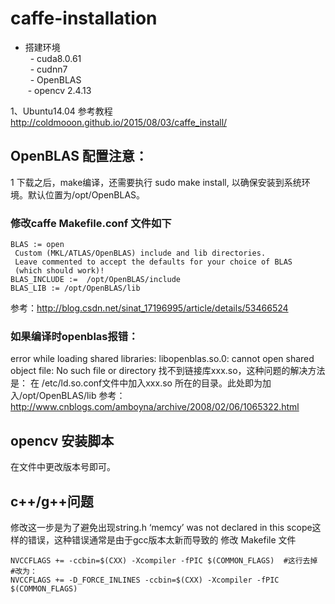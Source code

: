 # caffe-installation  


- 搭建环境  
   - cuda8.0.61  
   - cudnn7  
   - OpenBLAS  
   - opencv 2.4.13  

1、Ubuntu14.04 参考教程 http://coldmooon.github.io/2015/08/03/caffe_install/

## OpenBLAS 配置注意：

1 下载之后，make编译，还需要执行 sudo make install, 以确保安装到系统环境。默认位置为/opt/OpenBLAS。

### 修改caffe Makefile.conf 文件如下

```
BLAS := open
 Custom (MKL/ATLAS/OpenBLAS) include and lib directories.
 Leave commented to accept the defaults for your choice of BLAS
 (which should work)!
BLAS_INCLUDE :=  /opt/OpenBLAS/include
BLAS_LIB := /opt/OpenBLAS/lib
```

参考：http://blog.csdn.net/sinat_17196995/article/details/53466524

### 如果编译时openblas报错：
error while loading shared libraries: libopenblas.so.0: cannot open shared object file: No such file or directory
找不到链接库xxx.so，这种问题的解决方法是：
在 /etc/ld.so.conf文件中加入xxx.so 所在的目录。此处即为加入/opt/OpenBLAS/lib
参考：http://www.cnblogs.com/amboyna/archive/2008/02/06/1065322.html

## opencv 安装脚本
在文件中更改版本号即可。

## c++/g++问题
修改这一步是为了避免出现string.h ‘memcy’ was not declared in this scope这样的错误，这种错误通常是由于gcc版本太新而导致的
修改 Makefile 文件
```
NVCCFLAGS += -ccbin=$(CXX) -Xcompiler -fPIC $(COMMON_FLAGS)  #这行去掉
#改为：
NVCCFLAGS += -D_FORCE_INLINES -ccbin=$(CXX) -Xcompiler -fPIC $(COMMON_FLAGS)
```

